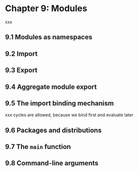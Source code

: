 # Chapter 9: Modules

xxx

## 9.1 Modules as namespaces

## 9.2 Import

## 9.3 Export

## 9.4 Aggregate module export

## 9.5 The import binding mechanism

xxx cycles are allowed, because we bind first and evaluate later

## 9.6 Packages and distributions

## 9.7 The `main` function

## 9.8 Command-line arguments

